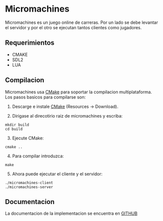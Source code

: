 # Micromachines

Micromachines es un juego online de carreras. Por un lado se debe levantar el servidor y por el otro se ejecutan
tantos clientes como jugadores.

## Requerimientos

- CMAKE
- SDL2
- LUA

## Compilacion

Micromachines usa [CMake](http://www.cmake.org) para soportar la compilacion multiplataforma. Los pasos basicos para compilarse son:

1. Descarge e instale [CMake](http://www.cmake.org) (Resources -> Download).

2. Dirigase al direcotirio raiz de micromachines y escriba:

```
mkdir build
cd build
```

3. Ejecute CMake:

```
cmake ..
```

4. Para compilar introduzca:

```
make
```

5. Ahora puede ejecutar el cliente y el servidor:

```
./micromachines-client
./micromachines-server
```

## Documentacion

La documentacion de la implementacion se encuentra en [GITHUB](https://github.com/facutorraca/Micromachines/blob/master/DOC.md)
